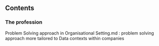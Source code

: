## Contents


### The profession
Problem Solving approach in Organisational Setting.md : problem solving approach more tailored to Data contexts within companies
